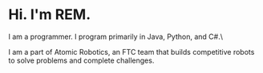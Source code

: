 # Hi. I'm REM.
I am a programmer. I program primarily in Java, Python, and C#.\

I am a part of Atomic Robotics, an FTC team that builds competitive robots to solve problems
and complete challenges.
